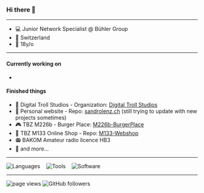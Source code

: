 ### Hi there 👋

---

- 💻 Junior Network Specialist @ Bühler Group
- 🏡 Switzerland
- 🍰 18y/o

---
#### Currently working on
- 

#### Finished things
- 🧱 Digital Troll Studios - Organization: [Digital Troll Studios](https://github.com/digitaltrollstudios)
- 🎫 Personal website - Repo: [sandrolenz.ch](https://github.com/sandrolenz/sandrolenz.ch) (still trying to update with new projects sometimes)
- 🎮 TBZ M226b - Burger Place: [M226b-BurgerPlace](https://github.com/sandrolenz/M226b-BurgerPlace)
- 🛒 TBZ M133 Online Shop - Repo: [M133-Webshop](https://github.com/sandrolenz/M133-Webshop)
- 📻 BAKOM Amateur radio licence HB3
- 📂 and more...
---

![Languages](https://skillicons.dev/icons?i=html,css,js,java) 
&nbsp;&nbsp; 
![Tools](https://skillicons.dev/icons?i=git,vscode) 
&nbsp;&nbsp; 
![Software](https://skillicons.dev/icons?i=discord,figma)

---

<p align="left">
  <a>
    <img src="https://komarev.com/ghpvc/?username=sandrolenz" alt="page views" />
  </a>
  </a>
  <a>
    <img alt="GitHub followers" src="https://img.shields.io/github/followers/sandrolenz?color=green&logo=github">
  </a>
</p>
